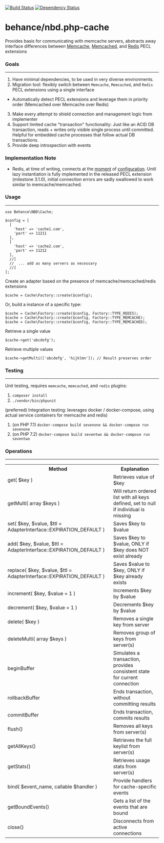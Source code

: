 [![Build Status](https://travis-ci.org/behance/nbd.php-cache.svg?branch=master)](https://travis-ci.org/behance/nbd.php-cache)
[![Dependency Status](https://www.versioneye.com/user/projects/55302e6210e71490660008fd/badge.svg?style=flat)](https://www.versioneye.com/user/projects/55302e6210e71490660008fd)

# behance/nbd.php-cache
Provides basis for communicating with memcache servers, abstracts away interface differences
between [Memcache](https://pecl.php.net/package/memcached), [Memcached](https://pecl.php.net/package/memcached), and [Redis](https://pecl.php.net/package/redis) PECL extensions

### Goals
---

1. Have minimal dependencies, to be used in very diverse environments.
2. Migration tool: flexibly switch between `Memcache`, `Memcached`, and `Redis` PECL extensions using a single interface
  - Automatically detect PECL extensions and leverage them in priority order (Memcached over Memcache over Redis)
3. Make every attempt to shield connection and management logic from implementer
4. Support limited cache "transaction" functionality: Just like an ACID DB transaction, reads + writes only visible single process until committed. Helpful for embedded cache processes that follow actual DB transactions.
5. Provide deep introspection with events


### Implementation Note

- Redis, at time of writing, connects at the [moment](https://github.com/phpredis/phpredis/issues/934) of [configuration](https://github.com/phpredis/phpredis/issues/504). Until lazy instantiation is fully implemented in the released PECL extension (milestone 3.1.0), initial connection errors are sadly swallowed to work similar to memcache/memcached.

### Usage
---

```
use Behance\NBD\Cache;

$config = [
  [
    'host' => 'cache1.com',
    'port' => 11211
  ],
  [
    'host' => 'cache2.com',
    'port' => 11212
  ],
  //[
  //  ... add as many servers as necessary
  //]
];
```

Create an adapter based on the presence of memcache/memcached/redis extensions

```
$cache = Cache\Factory::create($config);
```

Or, build a instance of a specific type:

```
$cache = Cache\Factory::create($config, Factory::TYPE_REDIS);
$cache = Cache\Factory::create($config, Factory::TYPE_MEMCACHE);
$cache = Cache\Factory::create($config, Factory::TYPE_MEMCACHED);
```

Retrieve a single value

```
$cache->get('abcdefg');
```

Retrieve multiple values

```
$cache->getMulti(['abcdefg', 'hijklmn']); // Result preserves order
```

### Testing
---
Unit testing, requires `memcache`, `memcached`, and `redis` plugins:
1. `composer install`
2. `./vendor/bin/phpunit`

(preferred) Integration testing: leverages docker / docker-compose, using actual service containers for memcache and redis)
1. (on PHP 7.1) `docker-compose build sevenone && docker-compose run sevenone`
1. (on PHP 7.2) `docker-compose build seventwo && docker-compose run seventwo`

### Operations
---

<table>
<tr><th>Method</th><th>Explanation</th></tr>
<tr><td>get( $key )</td><td>Retrieves value of $key</td></tr>
<tr><td>getMulti( array $keys )</td><td>Will return ordered list with all keys defined, set to null if individual is missing</td></tr>
<tr><td>set( $key, $value, $ttl = AdapterInterface::EXPIRATION_DEFAULT )</td><td>Saves $key to $value</td></tr>
<tr><td>add( $key, $value, $ttl = AdapterInterface::EXPIRATION_DEFAULT )</td><td>Saves $key to $value, ONLY if $key does NOT exist already</td></tr>
<tr><td>replace( $key, $value, $ttl = AdapterInterface::EXPIRATION_DEFAULT )</td><td>Saves $value to $key, ONLY if $key already exists</td></tr>
<tr><td>increment( $key, $value = 1 )</td><td>Increments $key by $value</td></tr>
<tr><td>decrement( $key, $value = 1 )</td><td>Decrements $key by $value</td></tr>
<tr><td>delete( $key )</td><td>Removes a single key from server</td></tr>
<tr><td>deleteMulti( array $keys )</td><td>Removes group of keys from server(s)</td></tr>

<tr><td>beginBuffer</td><td>Simulates a transaction, provides consistent state for current connection</td></tr>
<tr><td>rollbackBuffer</td><td>Ends transaction, without committing results</td></tr>
<tr><td>commitBuffer</td><td>Ends transaction, commits results</td></tr>

<tr><td>flush()</td><td>Removes all keys from server(s)</td></tr>
<tr><td>getAllKeys()</td><td>Retrieves the full keylist from server(s)</td></tr>
<tr><td>getStats()</td><td>Retrieves usage stats from server(s)</td></tr>
<tr><td>bind( $event_name, callable $handler )</td><td>Provide handlers for cache-specific events</td></tr>
<tr><td>getBoundEvents()</td><td>Gets a list of the events that are bound</td></tr>
<tr><td>close()</td><td>Disconnects from active connections</td></tr>
</table>

